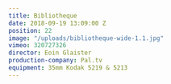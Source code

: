 ```yaml
---
title: Bibliotheque
date: 2018-09-19 13:09:00 Z
position: 22
image: "/uploads/bibliotheque-wide-1.1.jpg"
vimeo: 320727326
director: Eoin Glaister
production-company: Pal.tv
equipment: 35mm Kodak 5219 & 5213
---
```


